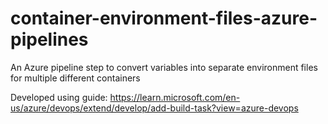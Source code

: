 # container-environment-files-azure-pipelines
 An Azure pipeline step to convert variables into separate environment files for multiple different containers


Developed using guide:
https://learn.microsoft.com/en-us/azure/devops/extend/develop/add-build-task?view=azure-devops